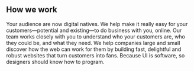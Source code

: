 ## How we work

Your audience are now digital natives. We help make it really easy for your customers—potential and existing—to do business with you, online. Our team works closely with you to understand who your customers are, who they could be, and what they need. We help companies large and small discover how the web can work for them by building fast, delightful and robust websites that turn customers into fans. Because UI is software, so designers should know how to program.
